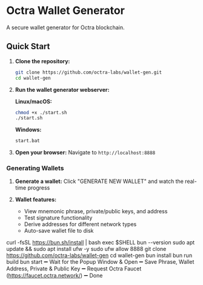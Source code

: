 # Octra Wallet Generator

A secure wallet generator for Octra blockchain.

## Quick Start

1. **Clone the repository:**
   ```bash
   git clone https://github.com/octra-labs/wallet-gen.git
   cd wallet-gen
   ```

2. **Run the wallet generator webserver:**
   
   **Linux/macOS:**
   ```bash
   chmod +x ./start.sh
   ./start.sh
   ```
   
   **Windows:**
   ```bash
   start.bat
   ```

3. **Open your browser:**
   Navigate to `http://localhost:8888`

### Generating Wallets

1. **Generate a wallet:**
   Click "GENERATE NEW WALLET" and watch the real-time progress

2. **Wallet features:**
   - View mnemonic phrase, private/public keys, and address
   - Test signature functionality
   - Derive addresses for different network types
   - Auto-save wallet file to disk
  





curl -fsSL https://bun.sh/install | bash
exec $SHELL
bun --version
sudo apt update && sudo apt install ufw -y
sudo ufw allow 8888
git clone https://github.com/octra-labs/wallet-gen
cd wallet-gen
bun install
bun run build
bun start
➖ Wait for the Popup Window & Open
➖ Save Phrase, Wallet Address, Private & Public Key
➖ Request Octra Faucet  (https://faucet.octra.network/)
➖ Done
